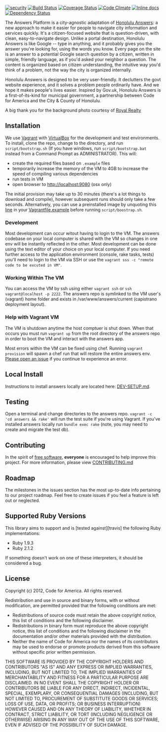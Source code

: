 [![security](https://hakiri.io/github/18F/answers/dev.svg)](https://hakiri.io/github/18F/answers/dev)
[![Build Status](https://travis-ci.org/18F/answers.svg?branch=dev)](https://travis-ci.org/18F/answers)
[![Coverage Status](https://coveralls.io/repos/18F/answers/badge.png?branch=dev)](https://coveralls.io/r/18F/answers?branch=dev)
[![Code Climate](https://codeclimate.com/github/18F/answers.png)](https://codeclimate.com/github/18F/answers)
[![Inline docs](http://inch-pages.github.io/github/18F/answers.png)](http://inch-pages.github.io/github/18F/answers)
[![Dependency Status](https://gemnasium.com/18F/answers.svg)](https://gemnasium.com/18F/answers)


The Answers Platform is a city-agnostic adaptation of [Honolulu Answers](http://answers.honolulu.gov): a new approach to make it easier for people to navigate city information and services quickly. It's a citizen-focused website that is question-driven, with clean, easy-to-navigate design. Unlike a portal destination, Honolulu Answers is like Google -- type in anything, and it probably gives you the answer you're looking for, using the words you know. Every page on the site is an answer to a potential Google search question by a citizen, written in simple, friendly language, as if you'd asked your neighbor a question. The content is organized based on citizen understanding, the intuitive way you'd think of a problem, not the way the city is organized internally.

Honolulu Answers is designed to be very user-friendly. It declutters the govt website experience, and it solves a problem people ordinarily have. And we hope it makes people's lives easier. Inspired by Gov.uk, Honolulu Answers is a first-of-its-kind for municipal government, a partnership between Code for America and the City & County of Honolulu.

A big thank you for the background photo courtesy of [Royal Realty](http://royalrealtyllc.com/)


## Installation

We use [Vagrant](http://www.vagrantup.com/) with [VirtualBox](https://www.virtualbox.org/) for the development and test environments. To install, clone the repo, change to the directory, and run `script/bootstrap.sh` (If you have windows, run `script/bootstrap.bat` instead from a Command Prompt as ADMINISTRATOR).  This will:

* create the required files based on `.example` files
* temporarily increase the memory of the VM to 4GB to increase the speed of compiling various dependencies
* run tests in VM
* open browser to [http://localhost:9080](http://localhost:9080) (osx only)

The initial provision may take up to 30 minutes (there's a lot things to download and compile), however subsequent runs should only take a few seconds. Alternatively, you can use a preinstalled image by unquoting this [line](https://github.com/18F/answers/blob/dev/Vagrantfile.example#L16) in your [Vagrantfile.example](https://github.com/18F/answers/blob/dev/Vagrantfile.example) before running `script/boostrap.sh`.


### Development

Most development can occur witout having to login to the VM.  The answers codebase on your local computer is shared with the VM so changes in one env will be instantly reflected in the other. Most development can be done using the text editor of your choice on your local computer.  If you need further access to the application environment (console, rake tasks, tests) you'll need to login to the VM via SSH or use the `vagrant sss -c "remote code to be excuted in VM"`.


### Working Within The VM

You can access the VM by ssh using either `vagrant ssh` or `ssh vagrant@localhost -p 2222`.  The answers repo is symlinked to the VM user's (vagrant) home folder and exists in /var/www/answers/current (capistrano deployment layout).


### Help with Vagrant VM

The VM is shutdown anytime the host comptuer is shut down.  When that occurs you must run `vagrant up` from the root directory of the answers repo in order to boot the VM and interact with the answers app.

Most errors within the VM can be fixed using chef.  Running `vagrant provision` will spawn a chef run that will restore the entire answers env.  [Please open an issue](https://github.com/18F/answers/issues/new) if you continue to experience an error.


## Local Install

Instructions to install answers locally are located here: [DEV-SETUP.md](DEV-SETUP.md). 


## Testing

Open a terminal and change directories to the answers repo. `vagrant -c 'cd answers && rake'` will run the test suite if you're using Vagrant.  If you've installed answers locally run `bundle exec rake` (note, you may need to create and migrate the test db).


## Contributing

In the spirit of [free software][free-sw], **everyone** is encouraged to help
improve this project. For more information, please view [CONTRIBUTING.md](https://github.com/18F/answers/blob/dev/CONTRIBUTING.md)

[free-sw]: http://www.fsf.org/licensing/essays/free-sw.html


## Roadmap

The milestones in the issues section has the most up-to-date info pertaining to our project roadmap.  Feel free to create issues if you feel a feature is left out or neglected.


## Supported Ruby Versions

This library aims to support and is [tested against][travis] the following Ruby
implementations:

 * Ruby 1.9.3
 * Ruby 2.1.2

If something doesn't work on one of these interpreters, it should be considered
a bug.


## License

Copyright (c) 2012, Code for America.
All rights reserved.

Redistribution and use in source and binary forms, with or without modification, are permitted provided that the following conditions are met:

* Redistributions of source code must retain the above copyright notice, this list of conditions and the following disclaimer.
* Redistributions in binary form must reproduce the above copyright notice, this list of conditions and the following disclaimer in the documentation and/or other materials provided with the distribution.
* Neither the name of Code for America nor the names of its contributors may be used to endorse or promote products derived from this software without specific prior written permission.

THIS SOFTWARE IS PROVIDED BY THE COPYRIGHT HOLDERS AND CONTRIBUTORS "AS IS" AND ANY EXPRESS OR IMPLIED WARRANTIES, INCLUDING, BUT NOT LIMITED TO, THE IMPLIED WARRANTIES OF MERCHANTABILITY AND FITNESS FOR A PARTICULAR PURPOSE ARE DISCLAIMED. IN NO EVENT SHALL THE COPYRIGHT HOLDER OR CONTRIBUTORS BE LIABLE FOR ANY DIRECT, INDIRECT, INCIDENTAL, SPECIAL, EXEMPLARY, OR CONSEQUENTIAL DAMAGES (INCLUDING, BUT NOT LIMITED TO, PROCUREMENT OF SUBSTITUTE GOODS OR SERVICES; LOSS OF USE, DATA, OR PROFITS; OR BUSINESS INTERRUPTION) HOWEVER CAUSED AND ON ANY THEORY OF LIABILITY, WHETHER IN CONTRACT, STRICT LIABILITY, OR TORT (INCLUDING NEGLIGENCE OR OTHERWISE) ARISING IN ANY WAY OUT OF THE USE OF THIS SOFTWARE, EVEN IF ADVISED OF THE POSSIBILITY OF SUCH DAMAGE.
